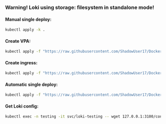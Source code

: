 ### Warning! Loki using storage: filesystem in standalone mode!

#### Manual single deploy:
```bash
kubectl apply -k .
```

#### Create VPA:
```bash
kubectl apply -f "https://raw.githubusercontent.com/ShadowUser17/DockerTemplates/master/K8S/loki-testing/vpa-test.yml"
```

#### Create ingress:
```bash
kubectl apply -f "https://raw.githubusercontent.com/ShadowUser17/DockerTemplates/master/K8S/loki-testing/ingress-test.yml"
```

#### Automatic single deploy:
```bash
kubectl apply -f "https://raw.githubusercontent.com/ShadowUser17/DockerTemplates/master/K8S/loki-testing/fluxcd-deploy.yml"
```

#### Get Loki config:
```bash
kubectl exec -n testing -it svc/loki-testing -- wget 127.0.0.1:3100/config -O -
```
